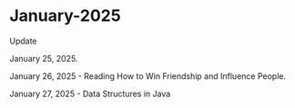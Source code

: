 # January-2025
Update

January 25, 2025.

January 26, 2025 - Reading How to Win Friendship and Influence People.

January 27, 2025 - Data Structures in Java
